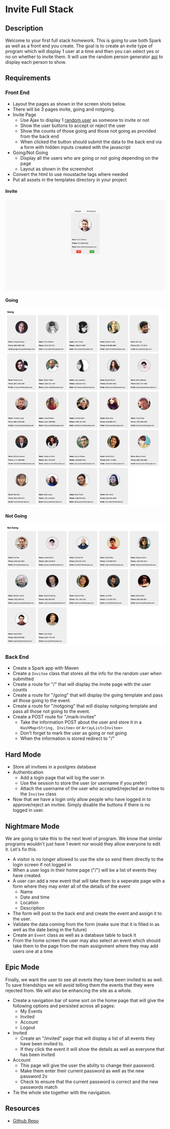 # Invite Full Stack

## Description
Welcome to your first full stack homework.  This is going to use both Spark as well as a front end you create. The goal is to create an evite type of program which will display 1 user at a time and then you can select yes or no on whether to invite them.  It will use the random person generator
[api](https://randomuser.me/) to display each person to show.

## Requirements

### Front End
* Layout the pages as shown in the screen shots below.  
* There will be 3 pages invite, going and notgoing.
* Invite Page
	* Use Ajax to display 1 [random user](https://randomuser.me/) as someone to invite or not
	* Show the user buttons to accept or reject the user
	* Show the counts of those going and those not going as provided from the back end
	* When clicked the button should submit the data to the back end via a form with hidden inputs created with the javascript
* Going/Not Going
	* Display all the users who are going or not going depending on the page
	* Layout as shown in the screenshot
* Convert the html to use moustache tags where needed
* Put all assets in the templates directory in your project

#### Invite
![invite](single.png)

#### Going
![going](going.png)

#### Not Going
![notgoing](notgoing.png)

### Back End
* Create a Spark app with Maven
* Create a `Invitee` class that stores all the info for the random user when submitted
* Create a route for "/" that will display the invite page with the user counts
* Create a route for "/going" that will display the going template and pass all those going to the event.
* Create a route for "/notgoing" that will display notgoing template and pass all those not going to the event.
* Create a POST route for "/mark-invitee"
	* Take the information POST about the user and store it in a `HashMap<String, Invitee>` or `ArrayList<Invitee>`
	* Don't forget to mark the user as going or not going
	* When the information is stored redirect to "/"

## Hard Mode
* Store all invitees in a postgres database
* Authentication
	* Add a login page that will log the user in
	* Use the session to store the user (or username if you prefer)
	* Attach the username of the user who accepted/rejected an invitee to the `Invitee` class
* Now that we have a login only allow people who have logged in to approve/reject an invitee.  Simply disable the buttons if there is no logged in user.

## Nightmare Mode
We are going to take this to the next level of program.  We know that similar programs wouldn't just have 1 event nor would they allow everyone to edit it.  Let's fix this.
* A visitor is no longer allowed to use the site so send them directly to the login screen if not logged in
* When a user logs in their home page ("/") will be a list of events they have created.
* A user can add a new event that will take them to a seperate page with a form where they may enter all of the details of the event
	* Name
	* Date and time
	* Location
	* Description
* The form will post to the back end and create the event and assign it to the user.
* Validate the data coming from the form (make sure that it is filled in as well as the date being in the future)
* Create an `Event` class as well as a database table to back it
* From the home screen the user may also select an event which should take them to the page from the main assignment where they may add users one at a time

## Epic Mode
Finally, we want the user to see all events they have been invited to as well.  To save friendships we will avoid telling them the events that they were rejected from.  We will also be enhancing the site as a whole.
* Create a navigation bar of some sort on the home page that will give the following options and persisted across all pages:
	* My Events
	* Invited
	* Account
	* Logout
* Invited
	* Create an "/invited" page that will display a list of all events they have been invited to.
	* If they click the event it will show the details as well as everyone that has been invited
* Account
	* This page will give the user the ability to change their password.
	* Make them enter their current password as well as the new password 2x
	* Check to ensure that the current password is correct and the new passwords match
* Tie the whole site together with the navigation.

## Resources
* [Github Repo](https://github.com/tiy-lv-java-2016-11/invite-fullstack)
